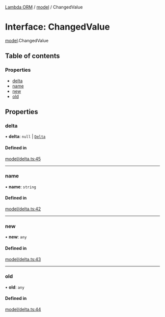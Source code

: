 [Lambda ORM](../README.md) / [model](../modules/model.md) / ChangedValue

# Interface: ChangedValue

[model](../modules/model.md).ChangedValue

## Table of contents

### Properties

- [delta](model.ChangedValue.md#delta)
- [name](model.ChangedValue.md#name)
- [new](model.ChangedValue.md#new)
- [old](model.ChangedValue.md#old)

## Properties

### delta

• **delta**: ``null`` \| [`Delta`](../classes/model.Delta.md)

#### Defined in

[model/delta.ts:45](https://github.com/FlavioLionelRita/lambda-orm/blob/eec4cd3/src/orm/model/delta.ts#L45)

___

### name

• **name**: `string`

#### Defined in

[model/delta.ts:42](https://github.com/FlavioLionelRita/lambda-orm/blob/eec4cd3/src/orm/model/delta.ts#L42)

___

### new

• **new**: `any`

#### Defined in

[model/delta.ts:43](https://github.com/FlavioLionelRita/lambda-orm/blob/eec4cd3/src/orm/model/delta.ts#L43)

___

### old

• **old**: `any`

#### Defined in

[model/delta.ts:44](https://github.com/FlavioLionelRita/lambda-orm/blob/eec4cd3/src/orm/model/delta.ts#L44)
